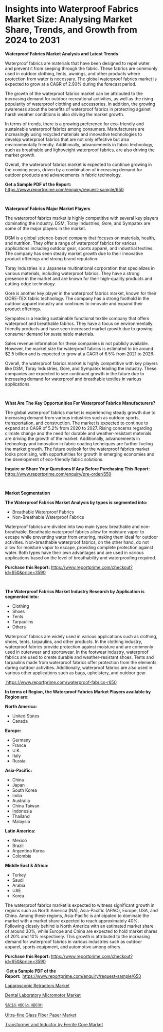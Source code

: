 <p><h1>Insights into Waterproof Fabrics Market Size: Analysing Market Share, Trends, and Growth from 2024 to 2031</h1></p><p><strong>Waterproof Fabrics Market Analysis and Latest Trends</strong></p>
<p><p>Waterproof fabrics are materials that have been designed to repel water and prevent it from seeping through the fabric. These fabrics are commonly used in outdoor clothing, tents, awnings, and other products where protection from water is necessary. The global waterproof fabrics market is expected to grow at a CAGR of 2.90% during the forecast period.</p><p>The growth of the waterproof fabrics market can be attributed to the increasing demand for outdoor recreational activities, as well as the rising popularity of waterproof clothing and accessories. In addition, the growing awareness about the benefits of waterproof fabrics in protecting against harsh weather conditions is also driving the market growth.</p><p>In terms of trends, there is a growing preference for eco-friendly and sustainable waterproof fabrics among consumers. Manufacturers are increasingly using recycled materials and innovative technologies to develop waterproof fabrics that are not only effective but also environmentally friendly. Additionally, advancements in fabric technology, such as breathable and lightweight waterproof fabrics, are also driving the market growth.</p><p>Overall, the waterproof fabrics market is expected to continue growing in the coming years, driven by a combination of increasing demand for outdoor products and advancements in fabric technology.</p></p>
<p><strong>Get a Sample PDF of the Report:&nbsp;</strong> <a href="https://www.reportprime.com/enquiry/request-sample/650">https://www.reportprime.com/enquiry/request-sample/650</a></p>
<p>&nbsp;</p>
<p><strong>Waterproof Fabrics Major Market Players</strong></p>
<p><p>The waterproof fabrics market is highly competitive with several key players dominating the industry. DSM, Toray Industries, Gore, and Sympatex are some of the major players in the market. </p><p>DSM is a global science-based company that focuses on materials, health, and nutrition. They offer a range of waterproof fabrics for various applications including outdoor gear, sports apparel, and industrial textiles. The company has seen steady market growth due to their innovative product offerings and strong brand reputation.</p><p>Toray Industries is a Japanese multinational corporation that specializes in various materials, including waterproof fabrics. They have a strong presence in the market and are known for their high-quality products and cutting-edge technology.</p><p>Gore is another key player in the waterproof fabrics market, known for their GORE-TEX fabric technology. The company has a strong foothold in the outdoor apparel industry and continues to innovate and expand their product offerings.</p><p>Sympatex is a leading sustainable functional textile company that offers waterproof and breathable fabrics. They have a focus on environmentally friendly products and have seen increased market growth due to growing consumer demand for sustainable materials.</p><p>Sales revenue information for these companies is not publicly available. However, the market size for waterproof fabrics is estimated to be around $2.5 billion and is expected to grow at a CAGR of 6.5% from 2021 to 2026.</p><p>Overall, the waterproof fabrics market is highly competitive with key players like DSM, Toray Industries, Gore, and Sympatex leading the industry. These companies are expected to see continued growth in the future due to increasing demand for waterproof and breathable textiles in various applications.</p></p>
<p>&nbsp;</p>
<p><strong>What Are The Key Opportunities For Waterproof Fabrics Manufacturers?</strong></p>
<p><p>The global waterproof fabrics market is experiencing steady growth due to increasing demand from various industries such as outdoor sports, transportation, and construction. The market is expected to continue to expand at a CAGR of 5.2% from 2020 to 2027. Rising concerns regarding climate change and the need for durable and weather-resistant materials are driving the growth of the market. Additionally, advancements in technology and innovation in fabric coating techniques are further fueling the market growth. The future outlook for the waterproof fabrics market looks promising, with opportunities for growth in emerging economies and the development of eco-friendly fabric solutions.</p></p>
<p><strong>Inquire or Share Your Questions If Any Before Purchasing This Report:</strong> <a href="https://www.reportprime.com/enquiry/pre-order/650">https://www.reportprime.com/enquiry/pre-order/650</a></p>
<p>&nbsp;</p>
<p><strong>Market Segmentation</strong></p>
<p><strong>The Waterproof Fabrics Market Analysis by types is segmented into:</strong></p>
<p><ul><li>Breathable Waterproof Fabrics</li><li>Non-Breathable Waterproof Fabrics</li></ul></p>
<p><p>Waterproof fabrics are divided into two main types: breathable and non-breathable. Breathable waterproof fabrics allow for moisture vapor to escape while preventing water from entering, making them ideal for outdoor activities. Non-breathable waterproof fabrics, on the other hand, do not allow for moisture vapor to escape, providing complete protection against water. Both types have their own advantages and are used in various applications based on the level of breathability and waterproofing required.</p></p>
<p><strong>Purchase this Report:&nbsp;</strong><a href="https://www.reportprime.com/checkout?id=650&price=3590">https://www.reportprime.com/checkout?id=650&price=3590</a></p>
<p>&nbsp;</p>
<p><strong>The Waterproof Fabrics Market Industry Research by Application is segmented into:</strong></p>
<p><ul><li>Clothing</li><li>Shoes</li><li>Tents</li><li>Tarpaulins</li><li>Others</li></ul></p>
<p><p>Waterproof fabrics are widely used in various applications such as clothing, shoes, tents, tarpaulins, and other products. In the clothing industry, waterproof fabrics provide protection against moisture and are commonly used in outerwear and sportswear. In the footwear industry, waterproof fabrics are used to create durable and weather-resistant shoes. Tents and tarpaulins made from waterproof fabrics offer protection from the elements during outdoor activities. Additionally, waterproof fabrics are also used in various other applications such as bags, upholstery, and outdoor gear.</p></p>
<p><a href="https://www.reportprime.com/waterproof-fabrics-r650">&nbsp;https://www.reportprime.com/waterproof-fabrics-r650</a></p>
<p><strong>In terms of Region, the Waterproof Fabrics Market Players available by Region are:</strong></p>
<p>
    <p> <strong> North America: </strong>
        <ul>
            <li>United States</li>
            <li>Canada</li>
        </ul>
        </p> 
    <p> <strong> Europe: </strong>
        <ul>
            <li>Germany</li>
            <li>France</li>
            <li>U.K.</li>
            <li>Italy</li>
            <li>Russia</li>
        </ul>
        </p> 
    <p> <strong> Asia-Pacific: </strong>
        <ul>
            <li>China</li>
            <li>Japan</li>
            <li>South Korea</li>
            <li>India</li>
            <li>Australia</li>
            <li>China Taiwan</li>
            <li>Indonesia</li>
            <li>Thailand</li>
            <li>Malaysia</li>
        </ul>
        </p> 
    <p> <strong> Latin America: </strong>
        <ul>
            <li>Mexico</li>
            <li>Brazil</li>
            <li>Argentina Korea</li>
            <li>Colombia</li>
        </ul>
        </p> 
    <p> <strong> Middle East & Africa: </strong>
        <ul>
            <li>Turkey</li>
            <li>Saudi</li>
            <li>Arabia</li>
            <li>UAE</li>
            <li>Korea</li>
        </ul>
    </p>
    </p>
<p><p>The waterproof fabrics market is expected to witness significant growth in regions such as North America (NA), Asia-Pacific (APAC), Europe, USA, and China. Among these regions, Asia-Pacific is anticipated to dominate the market with a market share expected to reach approximately 40%. Following closely behind is North America with an estimated market share of around 30%, while Europe and China are expected to hold market shares of 20% and 10% respectively. This growth is attributed to the increasing demand for waterproof fabrics in various industries such as outdoor apparel, sports equipment, and automotive among others.</p></p>
<p><strong>Purchase this Report: </strong><a href="https://www.reportprime.com/checkout?id=650&price=3590">https://www.reportprime.com/checkout?id=650&price=3590</a></p>
<p>&nbsp;<strong>Get a Sample PDF of the Report:&nbsp;&nbsp;</strong><a href="https://www.reportprime.com/enquiry/request-sample/650">https://www.reportprime.com/enquiry/request-sample/650</a></p>
<p><strong></strong></p>
<p><p><a href="https://medium.com/@dan.murray5879/laparoscopic-retractors-market-market-segmentation-geographical-regions-and-market-forcast-till-d76322f7f57e">Laparoscopic Retractors Market</a></p><p><a href="https://medium.com/@emily.sutherland4534/dental-laboratory-micromotor-market-growth-outlook-from-2024-to-2031-and-it-is-projecting-at-8-2-cdf74e1cb732">Dental Laboratory Micromotor Market</a></p><p><a href="https://medium.com/@ejuynpri79/%EC%8B%9C%EC%9E%A5-%EB%8F%99%ED%96%A5-%EB%B2%A0%EC%9D%B4%EC%8A%A4-%ED%8E%98%EC%9D%B4%ED%8D%BC-%EB%B0%9C%ED%91%9C-%EC%8B%9C%EC%9E%A5-%EC%84%B8%EB%B6%84%ED%99%94%EC%97%90-%EB%8C%80%ED%95%9C-%EC%9E%90%EC%84%B8%ED%95%9C-%EC%97%B0%EA%B5%AC-%EB%B0%8F-%EC%8B%A0%ED%9D%A5-%EB%8F%99%ED%96%A5%EC%9D%98-%EC%A4%91%EC%9A%94%EC%84%B1-%EB%B6%84%EC%84%9D-286faa81b3bb">릴리즈 베이스 페이퍼</a></p><p><a href="https://github.com/carolinehamilton5656/Market-Research-Report-List-1/blob/main/ultra-fine-glass-fiber-paper-market.md">Ultra-fine Glass FIber Paper Market</a></p><p><a href="https://github.com/edaunhshhs/Market-Research-Report-List-1/blob/main/transformer-and-inductor-by-ferrite-core-market.md">Transformer and Inductor by Ferrite Core Market</a></p></p>